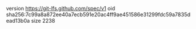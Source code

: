 version https://git-lfs.github.com/spec/v1
oid sha256:7c99a8a872ee40a7ecb591e20ac4ff9ae451586e31299fdc59a7835dead13b0a
size 2238
